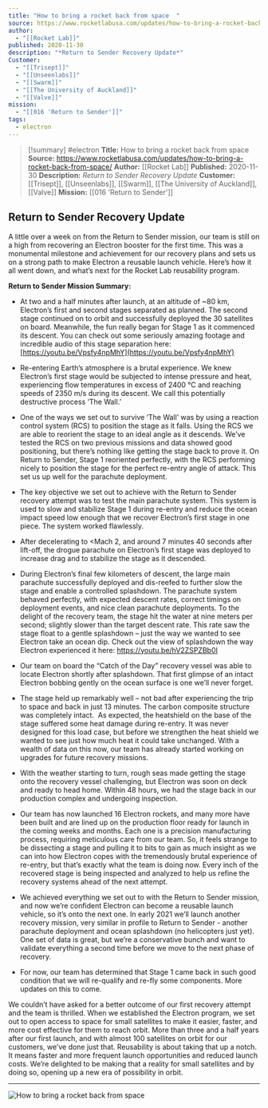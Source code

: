 ```yaml
---
title: "How to bring a rocket back from space  "
source: https://www.rocketlabusa.com/updates/how-to-bring-a-rocket-back-from-space/
author:
  - "[[Rocket Lab]]"
published: 2020-11-30
description: "*Return to Sender Recovery Update*"
Customer:
  - "[[Trisept]]"
  - "[[Unseenlabs]]"
  - "[[Swarm]]"
  - "[[The University of Auckland]]"
  - "[[Valve]]"
mission:
  - "[[016 'Return to Sender']]"
tags:
  - electron
---
```

>[!summary]
#electron
**Title:** How to bring a rocket back from space  
**Source:** https://www.rocketlabusa.com/updates/how-to-bring-a-rocket-back-from-space/
**Author:** [[Rocket Lab]]
**Published:** 2020-11-30
**Description:** *Return to Sender Recovery Update*
**Customer:** [[Trisept]], [[Unseenlabs]], [[Swarm]], [[The University of Auckland]], [[Valve]]
**Mission:** [[016 'Return to Sender']]

## **Return to Sender Recovery Update**

A little over a week on from the Return to Sender mission, our team is still on a high from recovering an Electron booster for the first time. This was a monumental milestone and achievement for our recovery plans and sets us on a strong path to make Electron a reusable launch vehicle. Here’s how it all went down, and what’s next for the Rocket Lab reusability program.

**Return to Sender Mission Summary:**

- At two and a half minutes after launch, at an altitude of ~80 km, Electron’s first and second stages separated as planned. The second stage continued on to orbit and successfully deployed the 30 satellites on board. Meanwhile, the fun really began for Stage 1 as it commenced its descent. You can check out some seriously amazing footage and incredible audio of this stage separation here: [https://youtu.be/Vpsfy4npMhY](https://youtu.be/Vpsfy4npMhY)

- Re-entering Earth’s atmosphere is a brutal experience. We knew Electron’s first stage would be subjected to intense pressure and heat, experiencing flow temperatures in excess of 2400 °C and reaching speeds of 2350 m/s during its descent. We call this potentially destructive process ‘The Wall.’

- One of the ways we set out to survive ‘The Wall’ was by using a reaction control system (RCS) to position the stage as it falls. Using the RCS we are able to reorient the stage to an ideal angle as it descends. We’ve tested the RCS on two previous missions and data showed good positioning, but there’s nothing like getting the stage back to prove it. On Return to Sender, Stage 1 reoriented perfectly, with the RCS performing nicely to position the stage for the perfect re-entry angle of attack. This set us up well for the parachute deployment.

- The key objective we set out to achieve with the Return to Sender recovery attempt was to test the main parachute system. This system is used to slow and stabilize Stage 1 during re-entry and reduce the ocean impact speed low enough that we recover Electron’s first stage in one piece. The system worked flawlessly.

- After decelerating to <Mach 2, and around 7 minutes 40 seconds after lift-off, the drogue parachute on Electron’s first stage was deployed to increase drag and to stabilize the stage as it descended.

- During Electron’s final few kilometers of descent, the large main parachute successfully deployed and dis-reefed to further slow the stage and enable a controlled splashdown. The parachute system behaved perfectly, with expected descent rates, correct timings on deployment events, and nice clean parachute deployments. To the delight of the recovery team, the stage hit the water at nine meters per second; slightly slower than the target descent rate. This rate saw the stage float to a gentle splashdown – just the way we wanted to see Electron take an ocean dip. Check out the view of splashdown the way Electron experienced it here: https://youtu.be/hV2ZSPZBb0I

- Our team on board the “Catch of the Day” recovery vessel was able to locate Electron shortly after splashdown. That first glimpse of an intact Electron bobbing gently on the ocean surface is one we’ll never forget.

- The stage held up remarkably well – not bad after experiencing the trip to space and back in just 13 minutes. The carbon composite structure was completely intact.  As expected, the heatshield on the base of the stage suffered some heat damage during re-entry. It was never designed for this load case, but before we strengthen the heat shield we wanted to see just how much heat it could take unchanged. With a wealth of data on this now, our team has already started working on upgrades for future recovery missions.

- With the weather starting to turn, rough seas made getting the stage onto the recovery vessel challenging, but Electron was soon on deck and ready to head home. Within 48 hours, we had the stage back in our production complex and undergoing inspection.

- Our team has now launched 16 Electron rockets, and many more have been built and are lined up on the production floor ready for launch in the coming weeks and months. Each one is a precision manufacturing process, requiring meticulous care from our team. So, it feels strange to be dissecting a stage and pulling it to bits to gain as much insight as we can into how Electron copes with the tremendously brutal experience of re-entry, but that’s exactly what the team is doing now. Every inch of the recovered stage is being inspected and analyzed to help us refine the recovery systems ahead of the next attempt.

- We achieved everything we set out to with the Return to Sender mission, and now we’re confident Electron can become a reusable launch vehicle, so it’s onto the next one. In early 2021 we’ll launch another recovery mission, very similar in profile to Return to Sender - another parachute deployment and ocean splashdown (no helicopters just yet). One set of data is great, but we’re a conservative bunch and want to validate everything a second time before we move to the next phase of recovery.

- For now, our team has determined that Stage 1 came back in such good condition that we will re-qualify and re-fly some components. More updates on this to come.

We couldn’t have asked for a better outcome of our first recovery attempt and the team is thrilled. When we established the Electron program, we set out to open access to space for small satellites to make it easier, faster, and more cost effective for them to reach orbit. More than three and a half years after our first launch, and with almost 100 satellites on orbit for our customers, we’ve done just that. Reusability is about taking that up a notch. It means faster and more frequent launch opportunities and reduced launch costs. We’re delighted to be making that a reality for small satellites and by doing so, opening up a new era of possibility in orbit.

---

![How to bring a rocket back from space ](https://www.rocketlabusa.com/assets/Uploads/Return-to-Sender.jpg)
